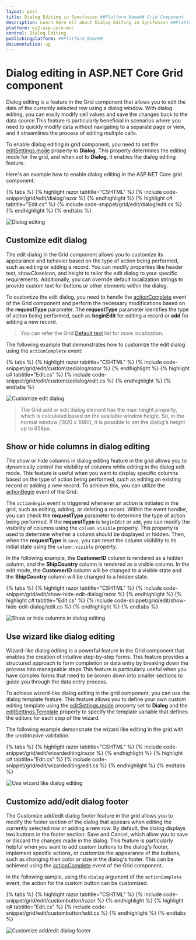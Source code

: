 ```yaml
---
layout: post
title: Dialog Editing in Syncfusion ##Platform_Name## Grid Component
description: Learn here all about Dialog Editing in Syncfusion ##Platform_Name## Grid component of Syncfusion Essential JS 2 and more.
platform: ej2-asp-core-mvc
control: Dialog Editing
publishingplatform: ##Platform_Name##
documentation: ug
---
```


# Dialog editing in ASP.NET Core Grid component

Dialog editing is a feature in the Grid component that allows you to edit the data of the currently selected row using a dialog window. With dialog editing, you can easily modify cell values and save the changes back to the data source.This feature is particularly beneficial in scenarios where you need to quickly modify data without navigating to a separate page or view, and it streamlines the process of editing multiple cells.

To enable dialog editing in grid component, you need to set the [editSettings.mode](https://help.syncfusion.com/cr/aspnetcore-js2/Syncfusion.EJ2.Grids.GridEditSettings.html#Syncfusion_EJ2_Grids_GridEditSettings_Mode) property to **Dialog**. This property determines the editing mode for the grid, and when set to **Dialog**, it enables the dialog editing feature.

Here's an example how to enable dialog editing in the ASP.NET Core grid component:

{% tabs %}
{% highlight razor tabtitle="CSHTML" %}
{% include code-snippet/grid/edit/dialog/razor %}
{% endhighlight %}
{% highlight c# tabtitle="Edit.cs" %}
{% include code-snippet/grid/edit/dialog/edit.cs %}
{% endhighlight %}
{% endtabs %}

![Dialog editing](../images/editing/inline-edit.gif)

## Customize edit dialog

The edit dialog in the Grid component allows you to customize its appearance and behavior based on the type of action being performed, such as editing or adding a record. You can modify properties like header text, showCloseIcon, and height to tailor the edit dialog to your specific requirements. Additionally, you can override default localization strings to provide custom text for buttons or other elements within the dialog.

To customize the edit dialog, you need to handle the [actionComplete](https://help.syncfusion.com/cr/aspnetcore-js2/Syncfusion.EJ2.Grids.Grid.html#Syncfusion_EJ2_Grids_Grid_ActionComplete) event of the Grid component and perform the necessary modifications based on the **requestType** parameter. The **requestType** parameter identifies the type of action being performed, such as **beginEdit** for editing a record or **add** for adding a new record.

>You can refer the Grid [Default text](../global-local/) list for more localization.

The following example that demonstrates how to customize the edit dialog using the `actionComplete` event:

{% tabs %}
{% highlight razor tabtitle="CSHTML" %}
{% include code-snippet/grid/edit/customizedialog/razor %}
{% endhighlight %}
{% highlight c# tabtitle="Edit.cs" %}
{% include code-snippet/grid/edit/customizedialog/edit.cs %}
{% endhighlight %}
{% endtabs %}

![Customize edit dialog](../images/editing/inline-edit.gif)

> The Grid add or edit dialog element has the max-height property, which is calculated based on the available window height. So, in the normal window (1920 x 1080), it is possible to set the dialog's height up to 658px.

## Show or hide columns in dialog editing

The show or hide columns in dialog editing feature in the grid allows you to dynamically control the visibility of columns while editing in the dialog edit mode. This feature is useful when you want to display specific columns based on the type of action being performed, such as editing an existing record or adding a new record. To achieve this, you can utilize the [actionBegin](https://help.syncfusion.com/cr/aspnetcore-js2/Syncfusion.EJ2.Grids.Grid.html#Syncfusion_EJ2_Grids_Grid_ActionBegin) event of the Grid. 

The `actionBegin` event is triggered whenever an action is initiated in the grid, such as editing, adding, or deleting a record. Within the event handler, you can check the **requestType** parameter to determine the type of action being performed. If the **requestType** is `beginEdit` or `add`, you can modify the visibility of columns using the `column.visible` property. This property is used to determine whether a column should be displayed or hidden. Then, when the **requestType** is `save`, you can reset the column visibility to its initial state using the `column.visible` property.

In the following example, the **CustomerID** column is rendered as a hidden column, and the **ShipCountry** column is rendered as a visible column. In the edit mode, the **CustomerID** column will be changed to a visible state and the **ShipCountry** column will be changed to a hidden state.

{% tabs %}
{% highlight razor tabtitle="CSHTML" %}
{% include code-snippet/grid/edit/show-hide-edit-dialog/razor %}
{% endhighlight %}
{% highlight c# tabtitle="Edit.cs" %}
{% include code-snippet/grid/edit/show-hide-edit-dialog/edit.cs %}
{% endhighlight %}
{% endtabs %}

![Show or hide columns in dialog editing](../images/editing/inline-edit.gif)

## Use wizard like dialog editing

Wizard-like dialog editing is a powerful feature in the Grid component that enables the creation of intuitive step-by-step forms. This feature provides a structured approach to form completion or data entry by breaking down the process into manageable steps.This feature is particularly useful when you have complex forms that need to be broken down into smaller sections to guide you through the data entry process.

To achieve wizard-like dialog editing in the grid component, you can use the dialog template feature. This feature allows you to define your own custom editing template using the [editSettings.mode](https://help.syncfusion.com/cr/aspnetcore-js2/Syncfusion.EJ2.Grids.GridEditSettings.html#Syncfusion_EJ2_Grids_GridEditSettings_Mode) property set to  **Dialog** and the [editSettings.Template](https://help.syncfusion.com/cr/aspnetcore-js2/Syncfusion.EJ2.Grids.GridEditSettings.html#Syncfusion_EJ2_Grids_GridEditSettings_Template) property to specify the template variable that defines the editors for each step of the wizard.

The following example demonstrate the wizard like editing in the grid with the unobtrusive validation.

{% tabs %}
{% highlight razor tabtitle="CSHTML" %}
{% include code-snippet/grid/edit/wizardediting/razor %}
{% endhighlight %}
{% highlight c# tabtitle="Edit.cs" %}
{% include code-snippet/grid/edit/wizardediting/edit.cs %}
{% endhighlight %}
{% endtabs %}

![Use wizard like dialog editing](../images/editing/inline-edit.gif)

## Customize add/edit dialog footer

The Customize add/edit dialog footer feature in the grid allows you to modify the footer section of the dialog that appears when editing the currently selected row or adding a new row. By default, the dialog displays two buttons in the footer section: Save and Cancel, which allow you to save or discard the changes made in the dialog. This feature is particularly helpful when you want to add custom buttons to the dialog's footer, implement specific actions, or customize the appearance of the buttons, such as changing their color or size in the dialog's footer. This can be achieved using the [actionComplete](https://help.syncfusion.com/cr/aspnetcore-js2/Syncfusion.EJ2.Grids.Grid.html#Syncfusion_EJ2_Grids_Grid_ActionComplete) event of the Grid component.

In the following sample, using the `dialog` argument of the `actionComplete` event, the action for the custom button can be customized.

{% tabs %}
{% highlight razor tabtitle="CSHTML" %}
{% include code-snippet/grid/edit/custombutton/razor %}
{% endhighlight %}
{% highlight c# tabtitle="Edit.cs" %}
{% include code-snippet/grid/edit/custombutton/edit.cs %}
{% endhighlight %}
{% endtabs %}

![Customize add/edit dialog footer](../images/editing/inline-edit.gif)